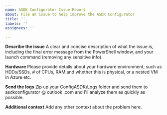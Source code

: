 ```yaml
---
name: ASDK Configurator Issue Report
about: File an issue to help improve the ASDK Configurator
title: ''
labels: ''
assignees: ''

---
```


**Describe the issue**
A clear and concise description of what the issue is, including the final error message from the PowerShell window, and your launch command (removing any sensitive info).

**Hardware**
Please provide details about your hardware environment, such as HDDs/SSDs, # of CPUs, RAM and whether this is physical, or a nested VM in Azure etc.

**Send the logs**
Zip up your ConfigASDK\Logs folder and send them to asdkconfigurator @ outlook .com and I'll analyze them as quickly as possible.

**Additional context**
Add any other context about the problem here.

